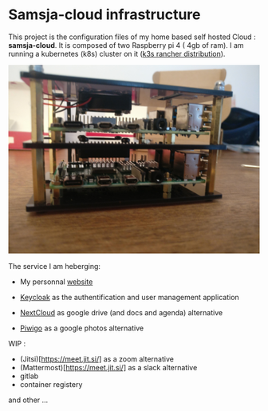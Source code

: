 # Samsja-cloud infrastructure


This project is the configuration files of my home based self hosted Cloud : **samsja-cloud**. It is composed of two Raspberry pi 4 ( 4gb of ram). I am running a kubernetes (k8s) cluster on it ([k3s rancher distribution](https://k3s.io/)).

![the photo of my cluster](img/rasp_img.jpg)

 The service I am heberging:

 * My personnal [website](https://home.samsja.fr)

 * [Keycloak](https://www.keycloak.org/) as the authentification and user management application
 * [NextCloud](https://nextcloud.com/) as google drive (and docs and agenda) alternative
 * [Piwigo](https://piwigo.org/) as a google photos alternative

 WIP :

 * (Jitsi)[https://meet.jit.si/] as a zoom alternative
 * (Mattermost)[https://meet.jit.si/] as a slack alternative
 * gitlab
 * container registery

 and other ...
